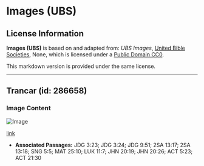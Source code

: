 # Images (UBS)

## License Information

**Images (UBS)** is based on and adapted from: _UBS Images_, [United Bible Societies](https://unitedbiblesocieties.org/), None, which is licensed under a [Public Domain CC0](https://creativecommons.org/public-domain/cc0/).

This markdown version is provided under the same license.



--------------------------------

## Trancar (id: 286658)

### Image Content

![Image](https://cdn.aquifer.bible/aquifer-content/resources/Media/WEB-0403_lock_en.jpg)

[link](https://cdn.aquifer.bible/aquifer-content/resources/Media/WEB-0403_lock_en.jpg)

* **Associated Passages:** JDG 3:23; JDG 3:24; JDG 9:51; 2SA 13:17; 2SA 13:18; SNG 5:5; MAT 25:10; LUK 11:7; JHN 20:19; JHN 20:26; ACT 5:23; ACT 21:30

